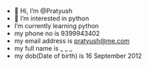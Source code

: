 - 👋 Hi, I’m @Pratyush
- 👀 I’m interested in python
- I’m currently learning python
- my phone no is 9399943402
- my email address is pratyush@me.com
- my full name is _ _ _
- my dob(Date of birth) is 16 September 2012

